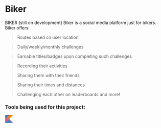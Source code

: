 # Biker

BIKER (still on development)
Biker is a social media platform just for bikers. Biker offers: 
> Routes based on user location

> Daily/weekly/monthly challenges

> Earnable titles/badges upon completing such challenges 

> Recording their activities

> Sharing them with their friends

> Sharing their times and distances

> Challenging each other on leaderboards and more!

### Tools being used for this project:

<img align="left" alt="Kotlin" width="26px" src="https://github.com/devicons/devicon/blob/v2.14.0/icons/kotlin/kotlin-original.svg" style="padding-right:10px;" />
